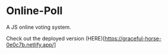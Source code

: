 # Online-Poll
A JS online voting system.

Check out the deployed version (HERE)[https://graceful-horse-0e0c7b.netlify.app/]
